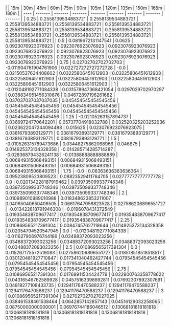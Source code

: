 | | 15m | 30m | 45m | 60m | 75m | 90m | 105m | 120m | 135m | 150m | 165m | 180m | 
| ---- | ------- | ------- | ------- | ------- | ------- | ------- | ------- | ------- |
| 0.25 | 0.2558139534883721 | 0.2558139534883721 | 0.2558139534883721 | 0.2558139534883721 | 0.2558139534883721 | 0.2558139534883721 | 0.2558139534883721 | 0.2558139534883721 | 0.2558139534883721 | 0.2558139534883721 | 0.2558139534883721 | 0.2558139534883721 | 
| 0.5 | 0.0819672131147541 | 0.0625 | 0.0923076923076923 | 0.0923076923076923 | 0.0923076923076923 | 0.0923076923076923 | 0.0923076923076923 | 0.0923076923076923 | 0.0923076923076923 | 0.0923076923076923 | 0.0923076923076923 | 0.0923076923076923 | 
| 0.75 | 0.02702702702702703 | -0.011904761904761906 | 0.022727272727272728 | -0.0 | 0.02150537634408602 | 0.03225806451612903 | 0.03225806451612903 | 0.03225806451612903 | 0.03225806451612903 | 0.03225806451612903 | 0.03225806451612903 | 0.03225806451612903 | 
| 1 | -0.012048192771084338 | 0.031578947368421054 | 0.0297029702970297 | 0.038834951456310676 | 0.04672897196261682 | 0.037037037037037035 | 0.045454545454545456 | 0.045454545454545456 | 0.045454545454545456 | 0.045454545454545456 | 0.045454545454545456 | 0.045454545454545456 | 
| 1.25 | -0.02105263157894737 | 0.03669724770642201 | 0.05737704918032788 | 0.032520325203252036 | 0.023622047244094488 | 0.015625 | 0.023076923076923075 | 0.03816793893129771 | 0.03816793893129771 | 0.03816793893129771 | 0.03816793893129771 | 0.03816793893129771 | 
| 1.5 | -0.010526315789473686 | 0.03448275862068966 | 0.046875 | 0.014925373134328358 | -0.014285714285714287 | -0.028368794326241138 | -0.01388888888888889 | 0.006849315068493151 | 0.006849315068493151 | 0.006849315068493151 | 0.006849315068493151 | 0.006849315068493151 | 
| 1.75 | -0.0 | 0.06363636363636364 | 0.09523809523809523 | 0.08823529411764705 | 0.02777777777777778 | 0.0 | 0.020134228187919462 | 0.039735099337748346 | 0.039735099337748346 | 0.039735099337748346 | 0.039735099337748346 | 0.039735099337748346 | 
| 2 | 0.010989010989010988 | 0.018348623853211007 | 0.04065040650406505 | 0.06617647058823528 | 0.027586206896551727 | -0.013422818791946308 | -0.0196078431372549 | 0.019354838709677417 | 0.019354838709677417 | 0.019354838709677417 | 0.019354838709677417 | 0.019354838709677417 | 
| 2.25 | 0.010869565217391304 | 0.00847457627118644 | 0.014925373134328358 | 0.02054794520547945 | 0.0 | -0.012048192771084338 | -0.011627906976744186 | 0.03488372093023256 | 0.03488372093023256 | 0.03488372093023256 | 0.03488372093023256 | 0.03488372093023256 | 
| 2.5 | 0.010869565217391304 | 0.0 | 0.015267175572519083 | 0.027586206896551727 | 0.018518518518518517 | 0.030120481927710847 | 0.017341040462427744 | 0.07954545454545456 | 0.07954545454545456 | 0.07954545454545456 | 0.07954545454545456 | 0.07954545454545456 | 
| 2.75 | 0.010869565217391304 | 0.01769911504424779 | 0.022900763358778622 | 0.04316546762589928 | 0.04575163398692811 | 0.07692307692307691 | 0.04819277108433735 | 0.12941176470588237 | 0.12941176470588237 | 0.12941176470588237 | 0.12941176470588237 | 0.12941176470588237 | 
| 3 | 0.010869565217391304 | 0.027027027027027025 | 0.038461538461538464 | 0.0642857142857143 | 0.04516129032258065 | 0.08750000000000001 | 0.06976744186046512 | 0.13068181818181818 | 0.13068181818181818 | 0.13068181818181818 | 0.13068181818181818 | 0.13068181818181818 | 
